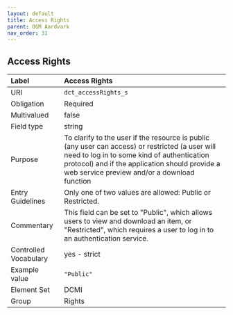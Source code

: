 ```yaml
---
layout: default
title: Access Rights
parent: OGM Aardvark
nav_order: 31
---
```


## Access Rights

| Label                 | Access Rights |
|:----------------------|:--------------|
| URI                   | `dct_accessRights_s` |
| Obligation            | Required |
| Multivalued           | false |
| Field type            | string |
| Purpose               | To clarify to the user if the resource is public (any user can access) or restricted (a user will need to log in to some kind of authentication protocol) and if the application should provide a web service preview and/or a download function |
| Entry Guidelines      | Only one of two values are allowed: Public or Restricted. |
| Commentary            | This field can be set to "Public", which allows users to view and download an item, or "Restricted", which requires a user to log in to an authentication service. |
| Controlled Vocabulary | yes - strict |
| Example value         | `"Public"` |
| Element Set           | DCMI |
| Group                 | Rights |
